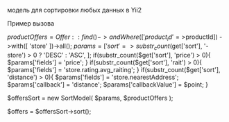 модель для сортировки любых данных в Yii2

Пример вызова 

$productOffers = Offer::find()
    ->andWhere(['product_id'=>$productId])
    ->with([
        'store'
    ])->all();
$params = [
    'sort'=>substr_count($get['sort'], '-store') > 0 ? 'DESC' : 'ASC',
];
if(substr_count($get['sort'], 'price') > 0){
    $params['fields'] = 'price';
}
if(substr_count($get['sort'], 'rait') > 0){
    $params['fields'] = 'store.rating.avg_raiting';
}
if(substr_count($get['sort'], 'distance') > 0){
    $params['fields'] = 'store.nearestAddress';
    $params['callback'] = 'distance';
    $params['callbackValue'] = $point;
}

$offersSort = new SortModel(
    $params,
    $productOffers
);

$offers = $offersSort->sort();